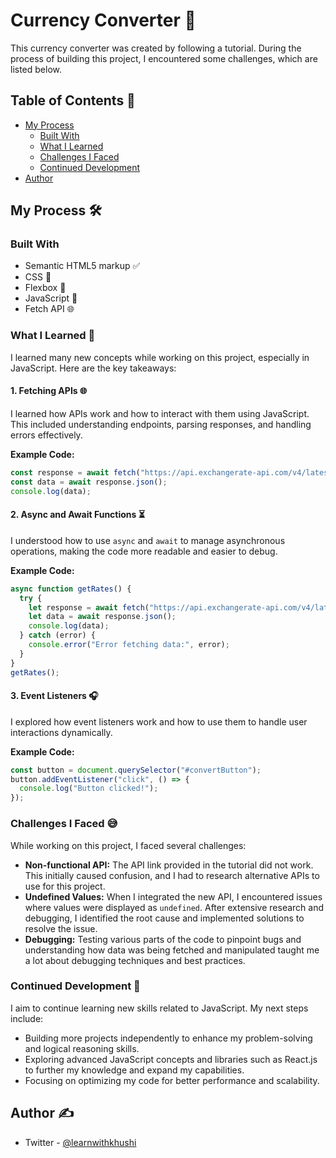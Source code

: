 
# Currency Converter 💱

This currency converter was created by following a tutorial. During the process of building this project, I encountered some challenges, which are listed below.

## Table of Contents 📜

- [My Process](#my-process)
  - [Built With](#built-with)
  - [What I Learned](#what-i-learned)
  - [Challenges I Faced](#challenges-i-faced)
  - [Continued Development](#continued-development)
- [Author](#author)

## My Process 🛠️

### Built With

- Semantic HTML5 markup ✅
- CSS 🎨
- Flexbox 📏
- JavaScript 🛑
- Fetch API 🌐

### What I Learned 📘

I learned many new concepts while working on this project, especially in JavaScript. Here are the key takeaways:

#### 1. Fetching APIs 🌐

I learned how APIs work and how to interact with them using JavaScript. This included understanding endpoints, parsing responses, and handling errors effectively.

**Example Code:**
```javascript
const response = await fetch("https://api.exchangerate-api.com/v4/latest/USD");
const data = await response.json();
console.log(data);
```

#### 2. Async and Await Functions ⏳

I understood how to use `async` and `await` to manage asynchronous operations, making the code more readable and easier to debug.

**Example Code:**
```javascript
async function getRates() {
  try {
    let response = await fetch("https://api.exchangerate-api.com/v4/latest/USD");
    let data = await response.json();
    console.log(data);
  } catch (error) {
    console.error("Error fetching data:", error);
  }
}
getRates();
```

#### 3. Event Listeners 🎧

I explored how event listeners work and how to use them to handle user interactions dynamically.

**Example Code:**
```javascript
const button = document.querySelector("#convertButton");
button.addEventListener("click", () => {
  console.log("Button clicked!");
});
```

### Challenges I Faced 😅

While working on this project, I faced several challenges:

- **Non-functional API:** The API link provided in the tutorial did not work. This initially caused confusion, and I had to research alternative APIs to use for this project.
- **Undefined Values:** When I integrated the new API, I encountered issues where values were displayed as `undefined`. After extensive research and debugging, I identified the root cause and implemented solutions to resolve the issue.
- **Debugging:** Testing various parts of the code to pinpoint bugs and understanding how data was being fetched and manipulated taught me a lot about debugging techniques and best practices.

### Continued Development 🚀

I aim to continue learning new skills related to JavaScript. My next steps include:

- Building more projects independently to enhance my problem-solving and logical reasoning skills.
- Exploring advanced JavaScript concepts and libraries such as React.js to further my knowledge and expand my capabilities.
- Focusing on optimizing my code for better performance and scalability.

## Author ✍️

- Twitter - [@learnwithkhushi](https://www.twitter.com/learnwithkhushi)

